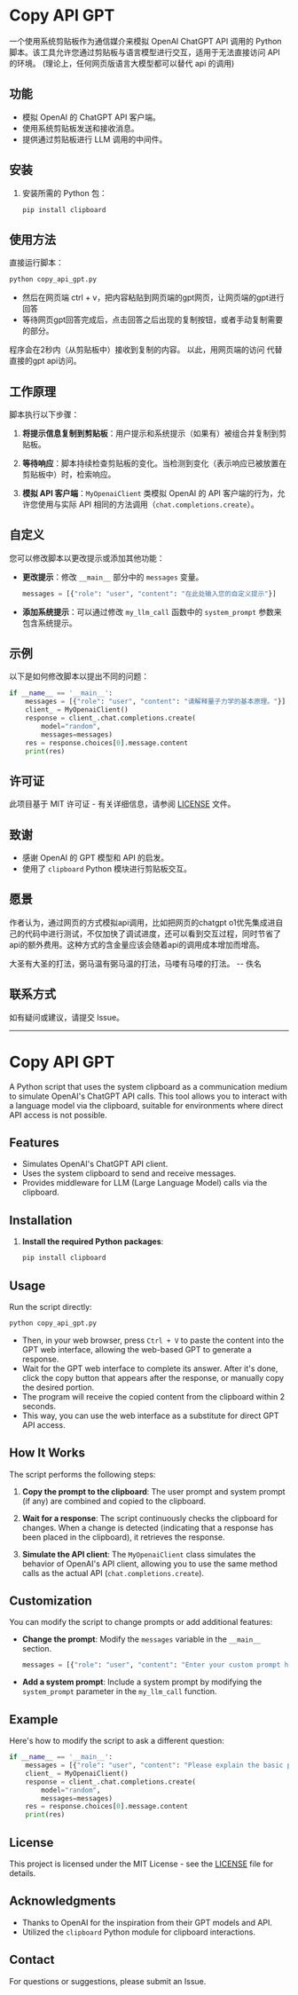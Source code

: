 # Copy API GPT
一个使用系统剪贴板作为通信媒介来模拟 OpenAI ChatGPT API 调用的 Python 脚本。该工具允许您通过剪贴板与语言模型进行交互，适用于无法直接访问 API 的环境。
(理论上，任何网页版语言大模型都可以替代 api 的调用)

## 功能

- 模拟 OpenAI 的 ChatGPT API 客户端。
- 使用系统剪贴板发送和接收消息。
- 提供通过剪贴板进行 LLM 调用的中间件。

## 安装
1. 安装所需的 Python 包：

   ```bash
   pip install clipboard
   ```

## 使用方法

直接运行脚本：

```bash
python copy_api_gpt.py
```
- 然后在网页端 ctrl + v，把内容粘贴到网页端的gpt网页，让网页端的gpt进行回答
- 等待网页gpt回答完成后，点击回答之后出现的复制按钮，或者手动复制需要的部分。

程序会在2秒内（从剪贴板中）接收到复制的内容。
以此，用网页端的访问 代替  直接的gpt api访问。


## 工作原理

脚本执行以下步骤：

1. **将提示信息复制到剪贴板**：用户提示和系统提示（如果有）被组合并复制到剪贴板。

2. **等待响应**：脚本持续检查剪贴板的变化。当检测到变化（表示响应已被放置在剪贴板中）时，检索响应。

3. **模拟 API 客户端**：`MyOpenaiClient` 类模拟 OpenAI 的 API 客户端的行为，允许您使用与实际 API 相同的方法调用（`chat.completions.create`）。

## 自定义

您可以修改脚本以更改提示或添加其他功能：

- **更改提示**：修改 `__main__` 部分中的 `messages` 变量。

  ```python
  messages = [{"role": "user", "content": "在此处输入您的自定义提示"}]
  ```

- **添加系统提示**：可以通过修改 `my_llm_call` 函数中的 `system_prompt` 参数来包含系统提示。

## 示例

以下是如何修改脚本以提出不同的问题：

```python
if __name__ == '__main__':
    messages = [{"role": "user", "content": "请解释量子力学的基本原理。"}]
    client_ = MyOpenaiClient()
    response = client_.chat.completions.create(
        model="random",
        messages=messages)
    res = response.choices[0].message.content
    print(res)
```

## 许可证

此项目基于 MIT 许可证 - 有关详细信息，请参阅 [LICENSE](LICENSE) 文件。

## 致谢

- 感谢 OpenAI 的 GPT 模型和 API 的启发。
- 使用了 `clipboard` Python 模块进行剪贴板交互。

## 愿景

作者认为，通过网页的方式模拟api调用，比如把网页的chatgpt o1优先集成进自己的代码中进行测试，不仅加快了调试进度，还可以看到交互过程，同时节省了api的额外费用。这种方式的含金量应该会随着api的调用成本增加而增高。

大圣有大圣的打法，弼马温有弼马温的打法，马喽有马喽的打法。  -- 佚名

## 联系方式

如有疑问或建议，请提交 Issue。

---
# Copy API GPT

A Python script that uses the system clipboard as a communication medium to simulate OpenAI's ChatGPT API calls. This tool allows you to interact with a language model via the clipboard, suitable for environments where direct API access is not possible.

## Features

- Simulates OpenAI's ChatGPT API client.
- Uses the system clipboard to send and receive messages.
- Provides middleware for LLM (Large Language Model) calls via the clipboard.

## Installation

1. **Install the required Python packages**:

   ```bash
   pip install clipboard
   ```

## Usage

Run the script directly:

```bash
python copy_api_gpt.py
```

- Then, in your web browser, press `Ctrl + V` to paste the content into the GPT web interface, allowing the web-based GPT to generate a response.
- Wait for the GPT web interface to complete its answer. After it's done, click the copy button that appears after the response, or manually copy the desired portion.
- The program will receive the copied content from the clipboard within 2 seconds.
- This way, you can use the web interface as a substitute for direct GPT API access.

## How It Works

The script performs the following steps:

1. **Copy the prompt to the clipboard**: The user prompt and system prompt (if any) are combined and copied to the clipboard.

2. **Wait for a response**: The script continuously checks the clipboard for changes. When a change is detected (indicating that a response has been placed in the clipboard), it retrieves the response.

3. **Simulate the API client**: The `MyOpenaiClient` class simulates the behavior of OpenAI's API client, allowing you to use the same method calls as the actual API (`chat.completions.create`).

## Customization

You can modify the script to change prompts or add additional features:

- **Change the prompt**: Modify the `messages` variable in the `__main__` section.

  ```python
  messages = [{"role": "user", "content": "Enter your custom prompt here"}]
  ```

- **Add a system prompt**: Include a system prompt by modifying the `system_prompt` parameter in the `my_llm_call` function.

## Example

Here's how to modify the script to ask a different question:

```python
if __name__ == '__main__':
    messages = [{"role": "user", "content": "Please explain the basic principles of quantum mechanics."}]
    client_ = MyOpenaiClient()
    response = client_.chat.completions.create(
        model="random",
        messages=messages)
    res = response.choices[0].message.content
    print(res)
```

## License

This project is licensed under the MIT License - see the [LICENSE](LICENSE) file for details.

## Acknowledgments

- Thanks to OpenAI for the inspiration from their GPT models and API.
- Utilized the `clipboard` Python module for clipboard interactions.

## Contact

For questions or suggestions, please submit an Issue.
